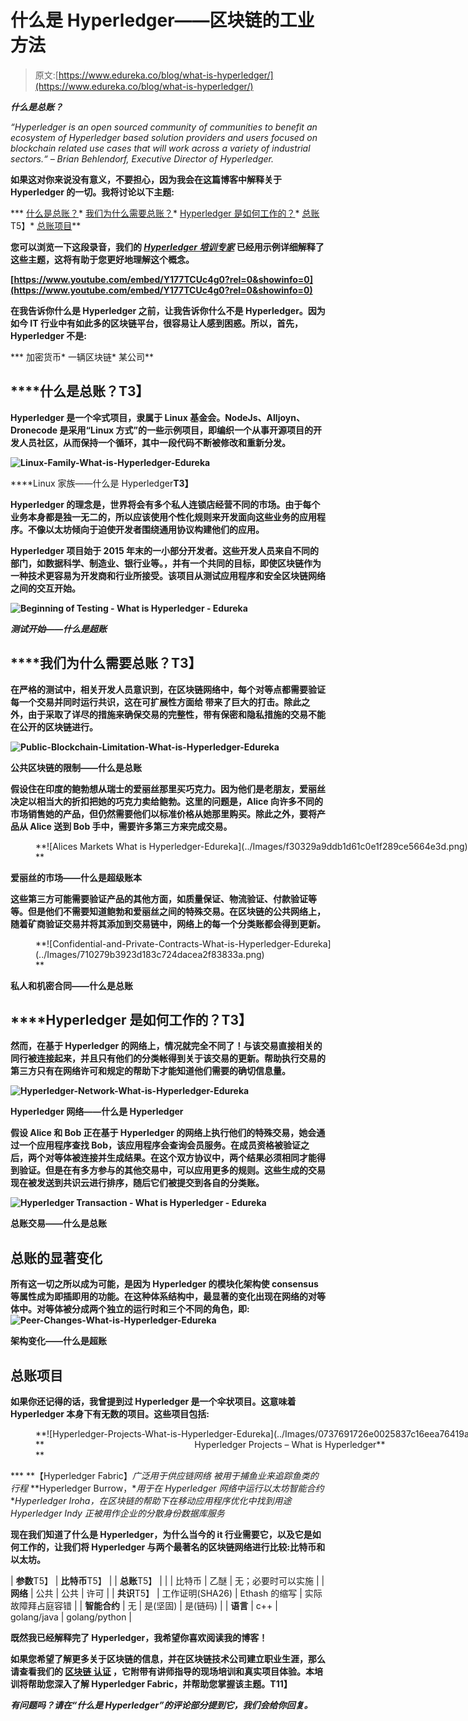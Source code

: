 # 什么是 Hyperledger——区块链的工业方法

> 原文:[https://www.edureka.co/blog/what-is-hyperledger/](https://www.edureka.co/blog/what-is-hyperledger/)

***什么是总账？***

*“Hyperledger is an open sourced community of communities to benefit an ecosystem of Hyperledger based solution providers and users focused on blockchain related use cases that will work across a variety of industrial sectors.“ – Brian Behlendorf, Executive Director of Hyperledger.*

**如果这对你来说没有意义，不要担心，因为我会在这篇博客中解释关于 Hyperledger 的一切。我将讨论以下主题:**

***   [什么是总账？](#What)*   [我们为什么需要总账？](#why)*   [Hyperledger 是如何工作的？](#how)*   [总账](#change)T5】*   [总账项目](#projects)**

**您可以浏览一下这段录音，我们的 ***[Hyperledger 培训专家](https://www.edureka.co/blockchain-training)*** 已经用示例详细解释了这些主题，这将有助于您更好地理解这个概念。**

**[https://www.youtube.com/embed/Y177TCUc4g0?rel=0&showinfo=0](https://www.youtube.com/embed/Y177TCUc4g0?rel=0&showinfo=0)**

**在我告诉你什么是 Hyperledger 之前，让我告诉你什么不是 Hyperledger。因为如今 IT 行业中有如此多的区块链平台，很容易让人感到困惑。所以，首先，Hyperledger 不是:**

***   加密货币*   一辆区块链*   某公司**

## ****什么是总账？**T3】**

**Hyperledger 是一个伞式项目，隶属于 Linux 基金会。NodeJs、Alljoyn、Dronecode 是采用“Linux 方式”的一些示例项目，即编织一个从事开源项目的开发人员社区，从而保持一个循环，其中一段代码不断被修改和重新分发。**

**![Linux-Family-What-is-Hyperledger-Edureka](../Images/b2d35acff1fc9abb84b11f0ce6469d1d.png)**

****Linux 家族——什么是 Hyperledger**T3】**

**Hyperledger 的理念是，世界将会有多个私人连锁店经营不同的市场。由于每个业务本身都是独一无二的，所以应该使用个性化规则来开发面向这些业务的应用程序。不像以太坊倾向于迫使开发者围绕通用协议构建他们的应用。**

**Hyperledger 项目始于 2015 年末的一小部分开发者。这些开发人员来自不同的部门，如数据科学、制造业、银行业等。，并有一个共同的目标，即使区块链作为一种技术更容易为开发商和行业所接受。该项目从测试应用程序和安全区块链网络之间的交互开始。**

**![Beginning of Testing - What is Hyperledger - Edureka](../Images/c4adf99aff28c8ee658db6108e04282d.png)**

*****测试开始——什么是超账*****

## ****我们为什么需要总账？**T3】**

**在严格的测试中，相关开发人员意识到，在区块链网络中，每个对等点都需要验证每一个交易并同时运行共识，这在可扩展性方面给 带来了巨大的打击。除此之外，由于采取了详尽的措施来确保交易的完整性，带有保密和隐私措施的交易不能在公开的区块链进行。**

**![ Public-Blockchain-Limitation-What-is-Hyperledger-Edureka](../Images/f1bea2c6149ea4ce78096767d800f28b.png)**

****公共区块链的限制——什么是总账****

**假设住在印度的鲍勃想从瑞士的爱丽丝那里买巧克力。因为他们是老朋友，爱丽丝决定以相当大的折扣把她的巧克力卖给鲍勃。这里的问题是，Alice 向许多不同的市场销售她的产品，但仍然需要他们以标准价格从她那里购买。除此之外，要将产品从 Alice 送到 Bob 手中，需要许多第三方来完成交易。**

<figure id="attachment_57905" aria-describedby="caption-attachment-57905" style="width: 761px" class="wp-caption aligncenter">**![Alices Markets What is Hyperledger-Edureka](../Images/f30329a9ddb1d61c0e1f289ce5664e3d.png)

<figcaption id="caption-attachment-57905" class="wp-caption-text"></figcaption>** </figure>

****爱丽丝的市场——什么是超级账本****

**这些第三方可能需要验证产品的其他方面，如质量保证、物流验证、付款验证等等。但是他们不需要知道鲍勃和爱丽丝之间的特殊交易。在区块链的公共网络上，随着矿商验证交易并将其添加到交易链中，网络上的每一个分类账都会得到更新。**

<figure id="attachment_57906" aria-describedby="caption-attachment-57906" style="width: 755px" class="wp-caption aligncenter">**![Confidential-and-Private-Contracts-What-is-Hyperledger-Edureka](../Images/710279b3923d183c724dacea2f83833a.png)

<figcaption id="caption-attachment-57906" class="wp-caption-text"></figcaption>** </figure>

****私人和机密合同——什么是总账****

## ****Hyperledger 是如何工作的？**T3】**

**然而，在基于 Hyperledger 的网络上，情况就完全不同了！与该交易直接相关的同行被连接起来，并且只有他们的分类帐得到关于该交易的更新。帮助执行交易的第三方只有在网络许可和规定的帮助下才能知道他们需要的确切信息量。**

**![Hyperledger-Network-What-is-Hyperledger-Edureka](../Images/640e3bca6903a94f69a378fa3b8b6aca.png)**

****Hyperledger 网络——什么是 Hyperledger****

**假设 Alice 和 Bob 正在基于 Hyperledger 的网络上执行他们的特殊交易，她会通过一个应用程序查找 Bob，该应用程序会查询会员服务。在成员资格被验证之后，两个对等体被连接并生成结果。在这个双方协议中，两个结果必须相同才能得到验证。但是在有多方参与的其他交易中，可以应用更多的规则。这些生成的交易现在被发送到共识云进行排序，随后它们被提交到各自的分类账。**

**![Hyperledger Transaction - What is Hyperledger - Edureka](../Images/3270c9ba742534fe544a18530b9db474.png)**

****总账交易——什么是总账****

## ****总账的显著变化****

**所有这一切之所以成为可能，是因为 Hyperledger 的模块化架构使 consensus 等属性成为即插即用的功能。在这种体系结构中，最显著的变化出现在网络的对等体中。对等体被分成两个独立的运行时和三个不同的角色，即:![Peer-Changes-What-is-Hyperledger-Edureka](../Images/91f8e216d7374fd30c9b67715cefe04d.png)**

****架构变化——什么是超账****

## ****总账项目****

**如果你还记得的话，我曾提到过 Hyperledger 是一个伞状项目。这意味着 Hyperledger 本身下有无数的项目。这些项目包括:**

<figure id="attachment_57912" aria-describedby="caption-attachment-57912" style="width: 747px" class="wp-caption aligncenter">**![Hyperledger-Projects-What-is-Hyperledger-Edureka](../Images/0737691726e0025837c16eea76419a2b.png)

<figcaption id="caption-attachment-57912" class="wp-caption-text">**                                                             Hyperledger Projects – What is Hyperledger**</figcaption>** </figure>

***   **【Hyperledger Fabric】**广泛用于供应链网络*   被用于捕鱼业来追踪鱼类的行程*   **Hyperledger Burrow，**用于在 Hyperledger 网络中运行以太坊智能合约*   **Hyperledger Iroha，**在区块链的帮助下在移动应用程序优化中找到用途*   Hyperledger Indy 正被用作企业的分散身份数据库服务**

**现在我们知道了什么是 Hyperledger，为什么当今的 it 行业需要它，以及它是如何工作的，让我们将 Hyperledger 与两个最著名的区块链网络进行比较:比特币和以太坊。**

| **参数**T5】 | **比特币**T5】 |  | **总账**T5】 |
|  | 比特币 | 乙醚 | 无；必要时可以实施 |
| **网络** | 公共 | 公共 | 许可 |
| **共识**T5】 | 工作证明(SHA26) | Ethash 的缩写 | 实际故障拜占庭容错 |
| **智能合约** | 无 | 是(坚固) | 是(链码) |
| **语言** | c++ | golang/java | golang/python |

**既然我已经解释完了 Hyperledger，我希望你喜欢阅读我的博客！**

**如果您希望了解更多关于区块链的信息，并在区块链技术公司建立职业生涯，那么请查看我们的 [**区块链** **认证**](https://www.edureka.co/blockchain-training) ，它附带有讲师指导的现场培训和真实项目体验。本培训将帮助您深入了解 Hyperledger Fabric，并帮助您掌握该主题。T11】**

***有问题吗？请在“什么是 Hyperledger”的评论部分提到它，我们会给你回复。***